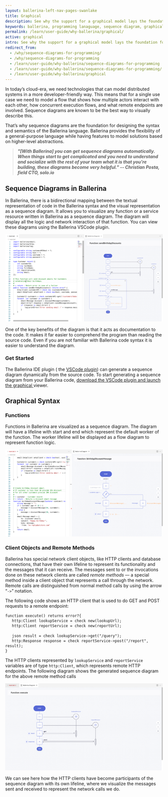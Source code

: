 ```yaml
---
layout: ballerina-left-nav-pages-swanlake
title: Graphical
description: See why the support for a graphical model lays the foundation for designing the syntax and semantics of the Ballerina programming language.
keywords: ballerina, programming lanaguage, sequence diagram, graphical, diagram editor, why ballerina
permalink: /learn/user-guide/why-ballerina/graphical/
active: graphical
intro: See why the support for a graphical model lays the foundation for designing the syntax and semantics of the Ballerina programming language.
redirect_from:
  - /why/sequence-diagrams-for-programming/
  - /why/sequence-diagrams-for-programming
  - /learn/user-guide/why-ballerina/sequence-diagrams-for-programming
  - /learn/user-guide/why-ballerina/sequence-diagrams-for-programming/
  - /learn/user-guide/why-ballerina/graphical
---
```


In today’s cloud-era, we need technologies that can model distributed systems in a more developer-friendly way. This means that for a single use case we need to model a flow that shows how multiple actors interact with each other, how concurrent execution flows, and what remote endpoints are involved. Sequence diagrams are known to be the best way to visually describe this.

That’s why sequence diagrams are the foundation for designing the syntax and semantics of the Ballerina language. Ballerina provides the flexibility of a general-purpose language while having features to model solutions based on higher-level abstractions.

> ***"[With Ballerina] you can get sequence diagrams automatically. When things start to get complicated and you need to understand and socialize with the rest of your team what it is that you're building, these diagrams become very helpful." -- Christian Posta, field CTO, solo.io***

## Sequence Diagrams in Ballerina

 In Ballerina, there is a bidirectional mapping between the textual representation of code in the Ballerina syntax and the visual representation as a sequence diagram. It allows you to visualize any function or a service resource written in Ballerina as a sequence diagram. The diagram will display all the logic and network interaction of that function. You can view these diagrams using the Ballerina VSCode plugin.


<img src="/img/why-pages/sequence-diagrams-for-programming-1.png" alt="Ballerina sequence diagram" width="700">

One of the key benefits of the diagram is that it acts as documentation to the code. It makes it far easier to comprehend the program than reading the source code. Even if you are not familiar with Ballerina code syntax it is easier to understand the diagram. 


### Get Started

The Ballerina IDE plugin ( the [VSCode plugin](https://ballerina.io/learn/tooling-guide/vs-code-extension/installing-the-vs-code-extension/)) can generate a sequence diagram dynamically from the source code. To start generating a sequence diagram from your Ballerina code, [download the VSCode plugin and launch the graphical ](https://ballerina.io/learn/tooling-guide/vs-code-extension/installing-the-vs-code-extension/)viewer.


## Graphical Syntax


### Functions 

Functions in Ballerina are visualized as a sequence diagram. The diagram will have a lifeline with start and end which represent the default worker of the function. The worker lifeline will be displayed as a flow diagram to represent function logic. 



<img src="/img/why-pages/sequence-diagrams-for-programming-2.png" alt="Ballerina sequence diagram of HTTP resource definition" width="700">


### Client Objects and Remote Methods

Ballerina has special network client objects, like HTTP clients and database connections, that have their own lifeline to represent its functionality and the messages that it can receive. The messages sent to or the invocations done on these network clients are called _remote methods_ — a special method inside a client object that represents a call through the network. Remote calls are distinguished from normal method calls by using the arrow “`->`” notation.

The following code shows an HTTP client that is used to do GET and POST requests to a remote endpoint:


```
function execute() returns error?{
   http:Client lookupService = check new(lookupUrl);
   http:Client reportService = check new(reportUrl);

   json result = check lookupService->get("/query");
   http:Response response = check reportService->post("/report", result);
}
```


The HTTP clients represented by `lookupService` and `reportService` variables are of type `http:Client`, which represents remote HTTP endpoints. The following diagram shows the generated sequence diagram for the above remote method calls



<img src="/img/why-pages/sequence-diagrams-for-programming-3.png" alt="Ballerina sequence diagram of HTTP resource definition" width="700">


We can see here how the HTTP clients have become participants of the sequence diagram with its own lifeline, where we visualize the messages sent and received to represent the network calls we do.
